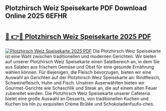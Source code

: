 ## Plotzhirsch Weiz Speisekarte PDF Download Online 2025 6EFHR

# <h2><a href="http://gc6eb97.nevu.top/?p=Plotzhirsch+Weiz+Speisekarte">🔗 👉🔴 Plotzhirsch Weiz Speisekarte 2025 PDF</a></h2>

[![Plotzhirsch Weiz Speisekarte 2025 PDF](https://i.imgur.com/dBaPXMq.png)](http://gc6eb97.nevu.top/?p=Plotzhirsch+Weiz+Speisekarte)
Die Plotzhirsch Weiz Speisekarte ist eine Wahl zwischen traditionellen und modernen Gerichten. Wir bieten auf unserer Plotzhirsch Weiz Speisekarte einen Salatbereich an, in dem Sie aus Salaten aus frischem Gemüse und Obst für eine gesunde Ernährung wählen können. Für diejenigen, die Fleisch bevorzugen, bieten wir eine Auswahl an Gerichten auf der Plotzhirsch Weiz Speisekarte an: Rindfleisch, Schweinefleisch, Huhn und Fisch. Unseren Auserwählten bieten wir Gourmet-Gerichte wie Schaschlik und Steak an, die auf einem alten Feuer zubereitet werden. Die Plotzhirsch Weiz Speisekarte unserer Cafeteria bietet eine große Auswahl an Desserts, von traditionellen Kuchen und Kuchen bis hin zu exquisiten Crème Brûlée und Schokoladenfuufu-ches.
